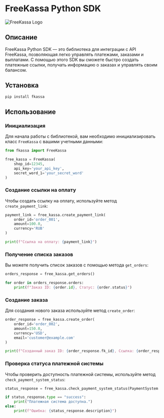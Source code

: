 # FreeKassa Python SDK

![FreeKassa Logo](https://cdn.freekassa.com/images/logo.svg)

## Описание

FreeKassa Python SDK — это библиотека для интеграции с API FreeKassa, позволяющая легко управлять платежами, заказами и выплатами. С помощью этого SDK вы сможете быстро создать платежные ссылки, получать информацию о заказах и управлять своим балансом.

## Установка

```bash
pip install fkassa
```

## Использование

### Инициализация

Для начала работы с библиотекой, вам необходимо инициализировать класс `FreeKassa` с вашими учетными данными:

```python
from fkassa import FreeKassa

free_kassa = FreeKassa(
    shop_id=12345,
    api_key='your_api_key',
    secret_word_1='your_secret_word'
)
```

### Создание ссылки на оплату
Чтобы создать ссылку на оплату, используйте метод `create_payment_link`:

```python
payment_link = free_kassa.create_payment_link(
    order_id='order_001',
    amount=100.0,
    currency='RUB'
)

print(f"Ссылка на оплату: {payment_link}")
```

### Получение списка заказов

Вы можете получить список заказов с помощью метода `get_orders`:

```python
orders_response = free_kassa.get_orders()

for order in orders_response.orders:
    print(f"Заказ ID: {order.id}, Статус: {order.status}")
```

### Создание заказа

Для создания нового заказа используйте метод `create_order`:

```python
order_response = free_kassa.create_order(
    order_id='order_002',
    amount=150.0,
    currency='USD',
    email='customer@example.com'
)

print(f"Созданный заказ ID: {order_response.fk_id}, Ссылка: {order_response.url}")
```

### Проверка статуса платежной системы

Чтобы проверить доступность платежной системы, используйте метод `check_payment_system_status`:

```python
status_response = free_kassa.check_payment_system_status(PaymentSystem.SBP)

if status_response.type == "success":
    print("Платежная система доступна.")
else:
    print(f"Ошибка: {status_response.description}")
```